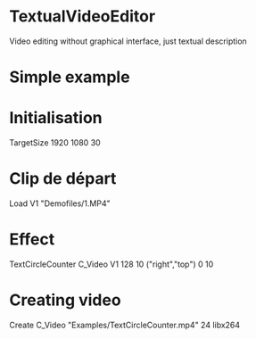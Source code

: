 # TextualVideoEditor
Video editing without graphical interface, just textual description

# Simple example

# Initialisation
TargetSize 1920 1080 30

# Clip de départ
Load V1 "Demofiles/1.MP4"

# Effect
TextCircleCounter C_Video V1 128 10 ("right","top") 0 10

# Creating video
Create C_Video "Examples/TextCircleCounter.mp4" 24 libx264
